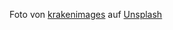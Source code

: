 Foto von <a href="https://unsplash.com/ko/@krakenimages?utm_source=unsplash&utm_medium=referral&utm_content=creditCopyText">krakenimages</a> auf <a href="https://unsplash.com/de/fotos/Y5bvRlcCx8k?utm_source=unsplash&utm_medium=referral&utm_content=creditCopyText">Unsplash</a>
